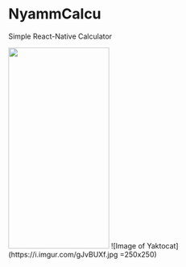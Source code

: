 # NyammCalcu
Simple React-Native Calculator

<img src="https://camo.githubusercontent.com/..." data-canonical-src="https://gyazo.com/eb5c5741b6a9a16c692170a41a49c858.png" width="200" height="400" />
![Image of Yaktocat](https://i.imgur.com/gJvBUXf.jpg =250x250)



